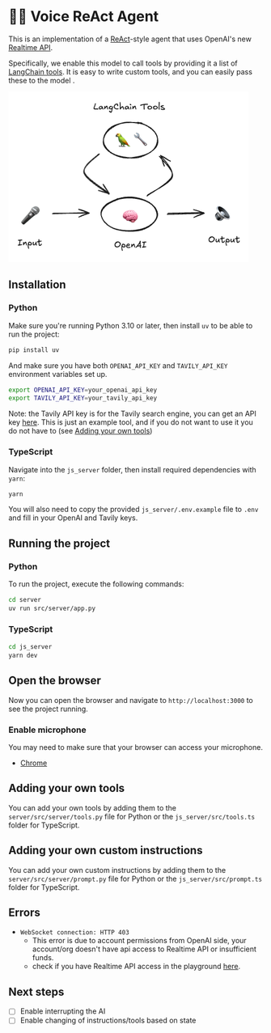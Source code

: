 # 🦜🎤 Voice ReAct Agent

This is an implementation of a [ReAct](https://arxiv.org/abs/2210.03629)-style agent that uses OpenAI's new [Realtime API](https://platform.openai.com/docs/guides/realtime).

Specifically, we enable this model to call tools by providing it a list of [LangChain tools](https://python.langchain.com/docs/how_to/custom_tools/#creating-tools-from-functions). It is easy to write custom tools, and you can easily pass these to the model .

![](static/react.png)

## Installation

### Python

Make sure you're running Python 3.10 or later, then install `uv` to be able to run the project:

```bash
pip install uv
```

And make sure you have both `OPENAI_API_KEY` and `TAVILY_API_KEY` environment variables set up.

```bash
export OPENAI_API_KEY=your_openai_api_key
export TAVILY_API_KEY=your_tavily_api_key
```

Note: the Tavily API key is for the Tavily search engine, you can get an API key [here](https://app.tavily.com/). This is just an example tool, and if you do not want to use it you do not have to (see [Adding your own tools](#adding-your-own-tools))

### TypeScript

Navigate into the `js_server` folder, then install required dependencies with `yarn`:

```bash
yarn
```

You will also need to copy the provided `js_server/.env.example` file to `.env` and fill in your OpenAI and Tavily keys.

## Running the project

### Python

To run the project, execute the following commands:

```bash
cd server
uv run src/server/app.py
```

### TypeScript

```bash
cd js_server
yarn dev
```

## Open the browser

Now you can open the browser and navigate to `http://localhost:3000` to see the project running.

### Enable microphone

You may need to make sure that your browser can access your microphone.

- [Chrome](http://0.0.0.0:3000/)

## Adding your own tools

You can add your own tools by adding them to the `server/src/server/tools.py` file for Python or the `js_server/src/tools.ts` folder for TypeScript.

## Adding your own custom instructions

You can add your own custom instructions by adding them to the `server/src/server/prompt.py` file for Python or the `js_server/src/prompt.ts` folder for TypeScript.

## Errors

- `WebSocket connection: HTTP 403`
  - This error is due to account permissions from OpenAI side, your account/org doesn't have api access to Realtime API or insufficient funds.
  - check if you have Realtime API access in the playground [here](https://platform.openai.com/playground/realtime).

## Next steps

- [ ] Enable interrupting the AI
- [ ] Enable changing of instructions/tools based on state

